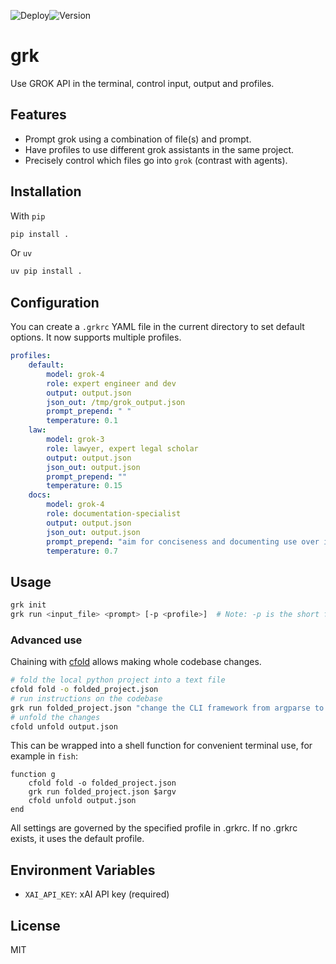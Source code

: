 ![Deploy](https://github.com/wr1/grk/actions/workflows/tests.yml/badge.svg)![Version](https://img.shields.io/github/v/release/wr1/grk)
# grk

Use GROK API in the terminal, control input, output and profiles. 

## Features

- Prompt grok using a combination of file(s) and prompt.
- Have profiles to use different grok assistants in the same project.
- Precisely control which files go into `grok` (contrast with agents).

## Installation
With `pip`
```bash
pip install . 
```
Or `uv`
```bash
uv pip install . 
```

## Configuration
You can create a `.grkrc` YAML file in the current directory to set default options. It now supports multiple profiles.

```yaml
profiles:
    default:
        model: grok-4
        role: expert engineer and dev
        output: output.json
        json_out: /tmp/grok_output.json
        prompt_prepend: " "
        temperature: 0.1  
    law:
        model: grok-3
        role: lawyer, expert legal scholar
        output: output.json
        json_out: output.json
        prompt_prepend: ""
        temperature: 0.15
    docs:
        model: grok-4
        role: documentation-specialist
        output: output.json
        json_out: output.json
        prompt_prepend: "aim for conciseness and documenting use over implementation, "
        temperature: 0.7  
```

## Usage

```bash
grk init
grk run <input_file> <prompt> [-p <profile>]  # Note: -p is the short form for --profile
```


### Advanced use
Chaining with [cfold](https://github.com/wr1/cfold) allows making whole codebase changes. 
```bash
# fold the local python project into a text file
cfold fold -o folded_project.json
# run instructions on the codebase
grk run folded_project.json "change the CLI framework from argparse to click"  
# unfold the changes
cfold unfold output.json
```
This can be wrapped into a shell function for convenient terminal use, for example in `fish`: 
```shell
function g 
    cfold fold -o folded_project.json
    grk run folded_project.json $argv    
    cfold unfold output.json
end
```


All settings are governed by the specified profile in .grkrc. If no .grkrc exists, it uses the default profile.

## Environment Variables

- `XAI_API_KEY`: xAI API key (required)

## License 
MIT

<!-- ## Documentation

For detailed documentation, visit our [MkDocs site](./docs/index.md) or run `mkdocs serve` locally after installing dependencies with `uv add mkdocs mkdocs-material`. -->

